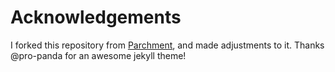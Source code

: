 # Acknowledgements

I forked this repository from [Parchment](https://github.com/pro-panda/parchment), and made adjustments to it. Thanks @pro-panda for an awesome jekyll theme!